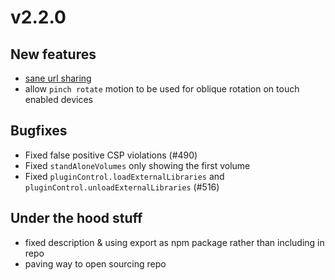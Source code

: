 # v2.2.0

## New features

- [sane url sharing](../usage/sharing.md)
- allow `pinch rotate` motion to be used for oblique rotation on touch enabled devices

## Bugfixes

- Fixed false positive CSP violations (#490)
- Fixed `standAloneVolumes` only showing the first volume
- Fixed `pluginControl.loadExternalLibraries` and `pluginControl.unloadExternalLibraries` (#516)

## Under the hood stuff

- fixed description & using export as npm package rather than including in repo
- paving way to open sourcing repo
